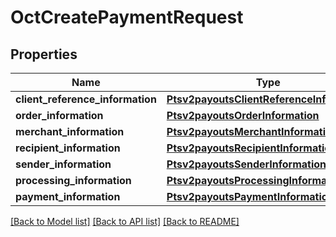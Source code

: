 # OctCreatePaymentRequest

## Properties
Name | Type | Description | Notes
------------ | ------------- | ------------- | -------------
**client_reference_information** | [**Ptsv2payoutsClientReferenceInformation**](Ptsv2payoutsClientReferenceInformation.md) |  | [optional] 
**order_information** | [**Ptsv2payoutsOrderInformation**](Ptsv2payoutsOrderInformation.md) |  | [optional] 
**merchant_information** | [**Ptsv2payoutsMerchantInformation**](Ptsv2payoutsMerchantInformation.md) |  | [optional] 
**recipient_information** | [**Ptsv2payoutsRecipientInformation**](Ptsv2payoutsRecipientInformation.md) |  | [optional] 
**sender_information** | [**Ptsv2payoutsSenderInformation**](Ptsv2payoutsSenderInformation.md) |  | [optional] 
**processing_information** | [**Ptsv2payoutsProcessingInformation**](Ptsv2payoutsProcessingInformation.md) |  | [optional] 
**payment_information** | [**Ptsv2payoutsPaymentInformation**](Ptsv2payoutsPaymentInformation.md) |  | [optional] 

[[Back to Model list]](../README.md#documentation-for-models) [[Back to API list]](../README.md#documentation-for-api-endpoints) [[Back to README]](../README.md)


